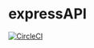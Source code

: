 # expressAPI

[![CircleCI](https://circleci.com/gh/Dev-Elie/expressAPI/tree/main.svg?style=svg)](https://circleci.com/gh/Dev-Elie/expressAPI/tree/main)
